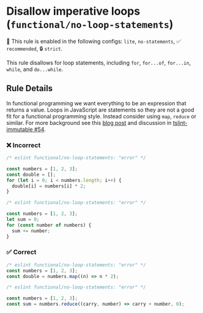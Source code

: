 # Disallow imperative loops (`functional/no-loop-statements`)

💼 This rule is enabled in the following configs: `lite`, `no-statements`, ✅ `recommended`, 🔒 `strict`.

<!-- end auto-generated rule header -->

This rule disallows for loop statements, including `for`, `for...of`, `for...in`, `while`, and `do...while`.

## Rule Details

In functional programming we want everything to be an expression that returns a value.
Loops in JavaScript are statements so they are not a good fit for a functional programming style.
Instead consider using `map`, `reduce` or similar.
For more background see this [blog post](https://hackernoon.com/rethinking-javascript-death-of-the-for-loop-c431564c84a8) and discussion in [tslint-immutable #54](https://github.com/jonaskello/tslint-immutable/issues/54).

### ❌ Incorrect

<!-- eslint-skip -->

```js
/* eslint functional/no-loop-statements: "error" */

const numbers = [1, 2, 3];
const double = [];
for (let i = 0; i < numbers.length; i++) {
  double[i] = numbers[i] * 2;
}
```

<!-- eslint-skip -->

```js
/* eslint functional/no-loop-statements: "error" */

const numbers = [1, 2, 3];
let sum = 0;
for (const number of numbers) {
  sum += number;
}
```

### ✅ Correct

```js
/* eslint functional/no-loop-statements: "error" */
const numbers = [1, 2, 3];
const double = numbers.map((n) => n * 2);
```

```js
/* eslint functional/no-loop-statements: "error" */

const numbers = [1, 2, 3];
const sum = numbers.reduce((carry, number) => carry + number, 0);
```
